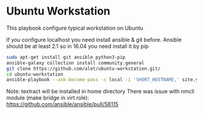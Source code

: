 # Ubuntu Workstation

This playbook configure typical workstation on Ubuntu

If you configure localhost you need install ansible & git before. Ansible should be at least 2.1 so in 16.04 you need install it by pip

```sh
sudo apt-get install git ansible python3-pip
ansible-galaxy collection install community.general
git clone https://github.com/alet/ubuntu-workstation.git/
cd ubuntu-workstation
ansible-playbook --ask-become-pass -c local -i 'SHORT_HOSTNAME,' site.yml
```
Note: textract will be installed in home directory
There was issue with nmcli module (make bridge in virt role): https://github.com/ansible/ansible/pull/58115
